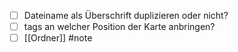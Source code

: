 - [ ] Dateiname als Überschrift duplizieren oder nicht?
- [ ] tags an welcher Position der Karte anbringen?
- [ ] [[Ordner]]
#note 